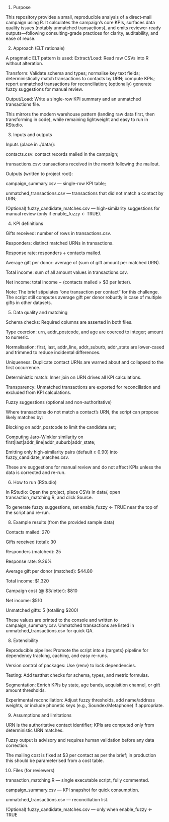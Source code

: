 1. Purpose

This repository provides a small, reproducible analysis of a direct-mail campaign using R. It calculates the campaign’s core KPIs, surfaces data quality issues (notably unmatched transactions), and emits reviewer-ready outputs—following consulting-grade practices for clarity, auditability, and ease of reuse.

2. Approach (ELT rationale)

A pragmatic ELT pattern is used:
Extract/Load: Read raw CSVs into R without alteration.

Transform: Validate schema and types; normalise key text fields; deterministically match transactions to contacts by URN; compute KPIs; report unmatched transactions for reconciliation; (optionally) generate fuzzy suggestions for manual review.

Output/Load: Write a single-row KPI summary and an unmatched transactions file.

This mirrors the modern warehouse pattern (landing raw data first, then transforming in code), while remaining lightweight and easy to run in RStudio.

3. Inputs and outputs

Inputs (place in ./data/):

contacts.csv: contact records mailed in the campaign;

transactions.csv: transactions received in the month following the mailout.

Outputs (written to project root):

campaign_summary.csv — single-row KPI table;

unmatched_transactions.csv — transactions that did not match a contact by URN;

(Optional) fuzzy_candidate_matches.csv — high-similarity suggestions for manual review (only if enable_fuzzy <- TRUE).

4. KPI definitions

Gifts received: number of rows in transactions.csv.

Responders: distinct matched URNs in transactions.

Response rate: responders ÷ contacts mailed.

Average gift per donor: average of (sum of gift amount per matched URN).

Total income: sum of all amount values in transactions.csv.

Net income: total income − (contacts mailed × $3 per letter).

Note: The brief stipulates “one transaction per contact” for this challenge. The script still computes average gift per donor robustly in case of multiple gifts in other datasets.

5. Data quality and matching

Schema checks: Required columns are asserted in both files.

Type coercion: urn, addr_postcode, and age are coerced to integer; amount to numeric.

Normalisation: first, last, addr_line, addr_suburb, addr_state are lower-cased and trimmed to reduce incidental differences.

Uniqueness: Duplicate contact URNs are warned about and collapsed to the first occurrence.

Deterministic match: Inner join on URN drives all KPI calculations.

Transparency: Unmatched transactions are exported for reconciliation and excluded from KPI calculations.

Fuzzy suggestions (optional and non-authoritative)

Where transactions do not match a contact’s URN, the script can propose likely matches by:

Blocking on addr_postcode to limit the candidate set;

Computing Jaro–Winkler similarity on first|last|addr_line|addr_suburb|addr_state;

Emitting only high-similarity pairs (default ≥ 0.90) into fuzzy_candidate_matches.csv.

These are suggestions for manual review and do not affect KPIs unless the data is corrected and re-run.

6. How to run (RStudio)

In RStudio:
Open the project, place CSVs in data/, open transaction_matching.R, and click Source.

To generate fuzzy suggestions, set enable_fuzzy <- TRUE near the top of the script and re-run.

8. Example results (from the provided sample data)

Contacts mailed: 270

Gifts received (total): 30

Responders (matched): 25

Response rate: 9.26%

Average gift per donor (matched): $44.80

Total income: $1,320

Campaign cost (@ $3/letter): $810

Net income: $510

Unmatched gifts: 5 (totalling $200)

These values are printed to the console and written to campaign_summary.csv.
Unmatched transactions are listed in unmatched_transactions.csv for quick QA.

8. Extensibility

Reproducible pipeline: Promote the script into a {targets} pipeline for dependency tracking, caching, and easy re-runs.

Version control of packages: Use {renv} to lock dependencies.

Testing: Add testthat checks for schema, types, and metric formulas.

Segmentation: Enrich KPIs by state, age bands, acquisition channel, or gift amount thresholds.

Experimental reconciliation: Adjust fuzzy thresholds, add name/address weights, or include phonetic keys (e.g., Soundex/Metaphone) if appropriate.

9. Assumptions and limitations

URN is the authoritative contact identifier; KPIs are computed only from deterministic URN matches.

Fuzzy output is advisory and requires human validation before any data correction.

The mailing cost is fixed at $3 per contact as per the brief; in production this should be parameterised from a cost table.

10. Files (for reviewers)

transaction_matching.R — single executable script, fully commented.

campaign_summary.csv — KPI snapshot for quick consumption.

unmatched_transactions.csv — reconciliation list.

(Optional) fuzzy_candidate_matches.csv — only when enable_fuzzy <- TRUE
